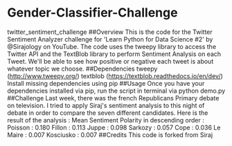 # Gender-Classifier-Challenge
twitter_sentiment_challenge ##Overview  This is the code for the Twitter Sentiment Analyzer challenge for 'Learn Python for Data Science #2' by @Sirajology on YouTube. The code uses the tweepy library to access the Twitter API and the TextBlob library to perform Sentiment Analysis on each Tweet. We'll be able to see how positive or negative each tweet is about whatever topic we choose.  ##Dependencies  tweepy (http://www.tweepy.org/) textblob (https://textblob.readthedocs.io/en/dev/) Install missing dependencies using pip  ##Usage  Once you have your dependencies installed via pip, run the script in terminal via  python demo.py ##Challenge  Last week, there was the french Republicans Primary debate on television. I tried to apply Siraj's sentiment analysis to this night of debate in order to compare the seven different candidates. Here is the result of the analysis :  Mean Sentiment Polarity in descending order :  Poisson : 0.180 Fillon : 0.113 Juppe : 0.098 Sarkozy : 0.057 Cope : 0.036 Le Maire : 0.007 Kosciusko : 0.007 ##Credits  This code is forked from Siraj
